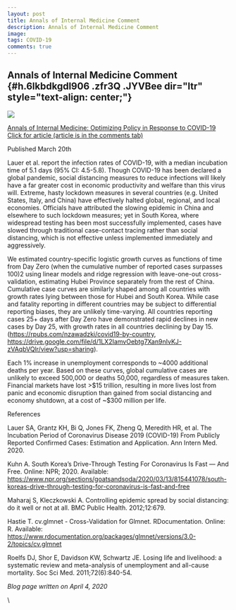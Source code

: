 ```yaml
---
layout: post
title: Annals of Internal Medicine Comment
description: Annals of Internal Medicine Comment
image: 
tags: COVID-19
comments: true
---
```


Annals of Internal Medicine Comment {#h.6lkbdkgdl906 .zfr3Q .JYVBee dir="ltr" style="text-align: center;"}
-----------------------------------

[![](https://lh5.googleusercontent.com/U4ImyrzRDfvnQn0I8rOprzSzHUSNQ4PxbQd6DgJlhFZQ3rJMGQPJzcgutk_-0VrzbDV3ohvRf1jmqSRL4vdefygDMfIXNDzD2ruZI3AHuZyFgeGgybJk=w1280)](https://www.google.com/url?q=https%3A%2F%2Fredcap.med.usc.edu%2Fsurveys%2F%3Fs%3DJ7KEL4YTKT&sa=D&sntz=1&usg=AFQjCNGgmJPVlIxKzdq9Pd16K5HC0kstRQ)

[Annals of Internal Medicine: Optimizing Policy in Response to COVID-19
Click for article (article is in the comments
tab)](https://www.google.com/url?q=https%3A%2F%2Fannals.org%2Faim%2Ffullarticle%2F2762808%2Fincubation-period-coronavirus-disease-2019-covid-19-from-publicly-reported%23article-top&sa=D&sntz=1&usg=AFQjCNFgAj6WPSNgPTch3kdJClh1EwPJwQ)

Published March 20th

Lauer et al. report the infection rates of COVID-19, with a median
incubation time of 5.1 days (95% CI: 4.5-5.8). Though COVID-19 has been
declared a global pandemic, social distancing measures to reduce
infections will likely have a far greater cost in economic productivity
and welfare than this virus will. Extreme, hasty lockdown measures in
several countries (e.g. United States, Italy, and China) have
effectively halted global, regional, and local economies. Officials have
attributed the slowing epidemic in China and elsewhere to such lockdown
measures; yet in South Korea, where widespread testing has been most
successfully implemented, cases have slowed through traditional
case-contact tracing rather than social distancing, which is not
effective unless implemented immediately and aggressively.

We estimated country-specific logistic growth curves as functions of
time from Day Zero (when the cumulative number of reported cases
surpasses 100)2 using linear models and ridge regression with
leave-one-out cross-validation, estimating Hubei Province separately
from the rest of China. Cumulative case curves are similarly shaped
among all countries with growth rates lying between those for Hubei and
South Korea. While case and fatality reporting in different countries
may be subject to differential reporting biases, they are unlikely
time-varying. All countries reporting cases 25+ days after Day Zero have
demonstrated rapid declines in new cases by Day 25, with growth rates in
all countries declining by Day 15.
(https://rpubs.com/nzawadzki/covid19-by-country,
https://drive.google.com/file/d/1LX2IamvOebtg7Xan9nIvKJ-zVAqbVQlr/view?usp=sharing).

Each 1% increase in unemployment corresponds to \~4000 additional deaths
per year. Based on these curves, global cumulative cases are unlikely to
exceed 500,000 or deaths 50,000, regardless of measures taken. Financial
markets have lost \>\$15 trillion, resulting in more lives lost from
panic and economic disruption than gained from social distancing and
economy shutdown, at a cost of \~\$300 million per life.

References

Lauer SA, Grantz KH, Bi Q, Jones FK, Zheng Q, Meredith HR, et al. The
Incubation Period of Coronavirus Disease 2019 (COVID-19) From Publicly
Reported Confirmed Cases: Estimation and Application. Ann Intern Med.
2020.

Kuhn A. South Korea’s Drive-Through Testing For Coronavirus Is Fast —
And Free. Online: NPR; 2020. Available:
https://www.npr.org/sections/goatsandsoda/2020/03/13/815441078/south-koreas-drive-through-testing-for-coronavirus-is-fast-and-free

Maharaj S, Kleczkowski A. Controlling epidemic spread by social
distancing: do it well or not at all. BMC Public Health. 2012;12:679.

Hastie T. cv.glmnet - Cross-Validation for Glmnet. RDocumentation.
Online: R. Available:
https://www.rdocumentation.org/packages/glmnet/versions/3.0-2/topics/cv.glmnet

Roelfs DJ, Shor E, Davidson KW, Schwartz JE. Losing life and livelihood:
a systematic review and meta-analysis of unemployment and all-cause
mortality. Soc Sci Med. 2011;72(6):840-54.

*Blog page written on April 4, 2020*

\
